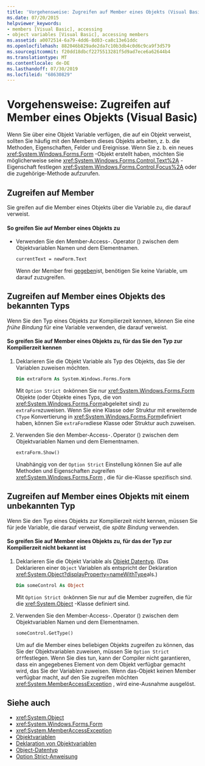 ```yaml
---
title: 'Vorgehensweise: Zugreifen auf Member eines Objekts (Visual Basic)'
ms.date: 07/20/2015
helpviewer_keywords:
- members [Visual Basic], accessing
- object variables [Visual Basic], accessing members
ms.assetid: a0072514-6a79-4dd6-8d03-ca8c13e61ddc
ms.openlocfilehash: 882046b829ade2da7c10b3db4c0d6c9ca9f3d579
ms.sourcegitcommit: f20dd18dbcf2275513281f5d9ad7ece6a62644b4
ms.translationtype: MT
ms.contentlocale: de-DE
ms.lasthandoff: 07/30/2019
ms.locfileid: "68630829"
---
```

# <a name="how-to-access-members-of-an-object-visual-basic"></a>Vorgehensweise: Zugreifen auf Member eines Objekts (Visual Basic)

Wenn Sie über eine Objekt Variable verfügen, die auf ein Objekt verweist, sollten Sie häufig mit den Membern dieses Objekts arbeiten, z. b. die Methoden, Eigenschaften, Felder und Ereignisse. Wenn Sie z. b. ein neues <xref:System.Windows.Forms.Form> -Objekt erstellt haben, möchten Sie möglicherweise seine <xref:System.Windows.Forms.Control.Text%2A> -Eigenschaft festlegen <xref:System.Windows.Forms.Control.Focus%2A> oder die zugehörige-Methode aufzurufen.

## <a name="accessing-members"></a>Zugreifen auf Member

Sie greifen auf die Member eines Objekts über die Variable zu, die darauf verweist.

#### <a name="to-access-members-of-an-object"></a>So greifen Sie auf Member eines Objekts zu

- Verwenden Sie den Member-Access-`.`Operator () zwischen dem Objektvariablen Namen und dem Elementnamen.

    ```vb
    currentText = newForm.Text
    ```

    Wenn der Member frei [gegeben](../../../../visual-basic/language-reference/modifiers/shared.md)ist, benötigen Sie keine Variable, um darauf zuzugreifen.

## <a name="accessing-members-of-an-object-of-known-type"></a>Zugreifen auf Member eines Objekts des bekannten Typs

Wenn Sie den Typ eines Objekts zur Kompilierzeit kennen, können Sie eine *frühe Bindung* für eine Variable verwenden, die darauf verweist.

#### <a name="to-access-members-of-an-object-for-which-you-know-the-type-at-compile-time"></a>So greifen Sie auf Member eines Objekts zu, für das Sie den Typ zur Kompilierzeit kennen

1. Deklarieren Sie die Objekt Variable als Typ des Objekts, das Sie der Variablen zuweisen möchten.

    ```vb
    Dim extraForm As System.Windows.Forms.Form
    ```

    Mit `Option Strict On`können Sie nur <xref:System.Windows.Forms.Form> Objekte (oder Objekte eines Typs, die von <xref:System.Windows.Forms.Form>abgeleitet sind) zu `extraForm`zuweisen. Wenn Sie eine Klasse oder Struktur mit erweiternde `CType` Konvertierung in <xref:System.Windows.Forms.Form>definiert haben, können Sie `extraForm`diese Klasse oder Struktur auch zuweisen.

2. Verwenden Sie den Member-Access-`.`Operator () zwischen dem Objektvariablen Namen und dem Elementnamen.

    ```vb
    extraForm.Show()
    ```

    Unabhängig von der `Option Strict` Einstellung können Sie auf alle Methoden und Eigenschaften zugreifen <xref:System.Windows.Forms.Form> , die für die-Klasse spezifisch sind.

## <a name="accessing-members-of-an-object-of-unknown-type"></a>Zugreifen auf Member eines Objekts mit einem unbekannten Typ

Wenn Sie den Typ eines Objekts zur Kompilierzeit nicht kennen, müssen Sie für jede Variable, die darauf verweist, die *späte Bindung* verwenden.

#### <a name="to-access-members-of-an-object-for-which-you-do-not-know-the-type-at-compile-time"></a>So greifen Sie auf Member eines Objekts zu, für das der Typ zur Kompilierzeit nicht bekannt ist

1. Deklarieren Sie die Objekt Variable als [Objekt Datentyp](../../../../visual-basic/language-reference/data-types/object-data-type.md). (Das Deklarieren einer `Object` Variablen als entspricht der Deklaration <xref:System.Object?displayProperty=nameWithType>als.)

    ```vb
    Dim someControl As Object
    ```

    Mit `Option Strict On`können Sie nur auf die Member zugreifen, die für die <xref:System.Object> -Klasse definiert sind.

2. Verwenden Sie den Member-Access-`.`Operator () zwischen dem Objektvariablen Namen und dem Elementnamen.

    ```vb
    someControl.GetType()
    ```

    Um auf die Member eines beliebigen Objekts zugreifen zu können, das Sie der Objektvariablen zuweisen, müssen Sie `Option Strict Off`festlegen. Wenn Sie dies tun, kann der Compiler nicht garantieren, dass ein angegebenes Element von dem Objekt verfügbar gemacht wird, das Sie der Variablen zuweisen. Wenn das-Objekt keinen Member verfügbar macht, auf den Sie zugreifen möchten <xref:System.MemberAccessException> , wird eine-Ausnahme ausgelöst.

## <a name="see-also"></a>Siehe auch

- <xref:System.Object>
- <xref:System.Windows.Forms.Form>
- <xref:System.MemberAccessException>
- [Objektvariablen](../../../../visual-basic/programming-guide/language-features/variables/object-variables.md)
- [Deklaration von Objektvariablen](../../../../visual-basic/programming-guide/language-features/variables/object-variable-declaration.md)
- [Object-Datentyp](../../../../visual-basic/language-reference/data-types/object-data-type.md)
- [Option Strict-Anweisung](../../../../visual-basic/language-reference/statements/option-strict-statement.md)
